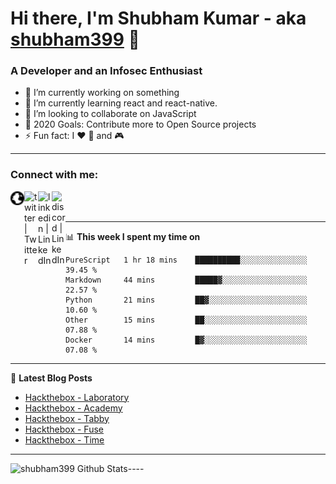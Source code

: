 # Hi there, I'm Shubham Kumar - aka [shubham399][website] 👋

### A Developer and an Infosec Enthusiast

- 🔭 I’m currently working on something
- 🌱 I’m currently learning react and react-native. 
- 👯 I’m looking to collaborate on JavaScript
- 🥅 2020 Goals: Contribute more to Open Source projects
- ⚡ Fun fact: I ❤️ 🐶 and 🎮


---
### Connect with me:

[<img align="left" alt="Website" width="22px" src="https://raw.githubusercontent.com/iconic/open-iconic/master/svg/globe.svg" />][website]
[<img align="left" alt="twitter | Twitter" width="22px" src="https://cdn.jsdelivr.net/npm/simple-icons@v3/icons/twitter.svg" />][twitter]
[<img align="left" alt="linkedin | LinkedIn" width="22px" src="https://cdn.jsdelivr.net/npm/simple-icons@v3/icons/linkedin.svg" />][linkedin]
[<img align="left" alt="discord | LinkedIn" width="22px" src="https://cdn.jsdelivr.net/npm/simple-icons@v3/icons/discord.svg" />][discord]


<br />
<br />

---
📊 **This week I spent my time on**
<!--START_SECTION:waka-->
```text
PureScript   1 hr 18 mins    ██████████░░░░░░░░░░░░░░░   39.45 % 
Markdown     44 mins         █████▓░░░░░░░░░░░░░░░░░░░   22.57 % 
Python       21 mins         ██▓░░░░░░░░░░░░░░░░░░░░░░   10.60 % 
Other        15 mins         ██░░░░░░░░░░░░░░░░░░░░░░░   07.88 % 
Docker       14 mins         █▓░░░░░░░░░░░░░░░░░░░░░░░   07.08 % 
```
<!--END_SECTION:waka-->

---
📕 **Latest Blog Posts**
<!-- BLOG-POST-LIST:START -->
- [Hackthebox - Laboratory](https://www.shubhkumar.in/htb/laboratory/)
- [Hackthebox - Academy](https://www.shubhkumar.in/htb/academy/)
- [Hackthebox - Tabby](https://www.shubhkumar.in/htb/tabby/)
- [Hackthebox - Fuse](https://www.shubhkumar.in/htb/fuse/)
- [Hackthebox - Time](https://www.shubhkumar.in/htb/time/)
<!-- BLOG-POST-LIST:END -->
---

<img align="left" alt="shubham399 Github Stats" src="https://github-readme-stats.vercel.app/api?username=shubham399&show_icons=true&hide_border=true&count_private=true" />
----

[website]:  https://shubhkumar.in/about/
[twitter]:  https://twitter.com/shubhkumar01/
[linkedin]: https://www.linkedin.com/in/shubham399/
[discord]:  https://discordapp.com/users/397613413301354497
